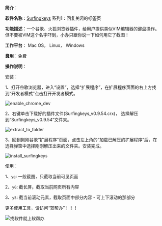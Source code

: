 **简介**：

**软件名称**：[Surfingkeys]( https://github.com/brookhong/Surfingkeys ) 系列1：回复关闭的标签页

**功能描述**：一个谷歌、火狐浏览器插件，给用户提供类似VIM编辑器的键盘操作。但不要被VIM这个名字吓到，小办只跟你说一下如何用它了截图！

**工作平台**： Mac OS， Linux， Windows 

**费用**：免费

**操作说明**：

安装：

1、打开谷歌浏览器，进入“设置”，选择“扩展程序”，在扩展程序页面的右上方找到“开发者模式”点击打开开发者模式。

![enable_chrome_dev](C:\Users\truein\Documents\writtings\enable_chrome_dev.gif)

2、右键单击下载好的插件文件(Surfingkeys_v0.9.54.crx)， 选择解压到“Surfingkeys_v0.9.54”文件夹。

![extract_to_folder](C:\Users\truein\Documents\writtings\extract_to_folder.gif)

3、回到刚刚谷歌“扩展程序”页面，点击左上角的“加载已解压的扩展程序”后，在选择弹窗中选择刚刚解压出来的文件夹。安装完成。

![install_surfingkeys](C:\Users\truein\Documents\writtings\install_surfingkeys.gif)

使用：

1、`yg`:  一般截图，只截取当前可见页面

2、`yG`:  截长屏，截取当前网页所有内容

3、`yS`: 截当前滚动元素，截取页面中部分内容 - 可上下滚动的那部分





更多使用工具，请访问“软帮办”！！！

![找软件就上软帮办](http://118.24.202.12:81/rbbUpload/20190903/1567471807080068812.jpg)

